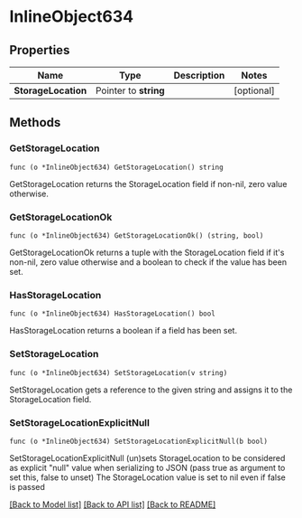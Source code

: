 # InlineObject634

## Properties

Name | Type | Description | Notes
------------ | ------------- | ------------- | -------------
**StorageLocation** | Pointer to **string** |  | [optional] 

## Methods

### GetStorageLocation

`func (o *InlineObject634) GetStorageLocation() string`

GetStorageLocation returns the StorageLocation field if non-nil, zero value otherwise.

### GetStorageLocationOk

`func (o *InlineObject634) GetStorageLocationOk() (string, bool)`

GetStorageLocationOk returns a tuple with the StorageLocation field if it's non-nil, zero value otherwise
and a boolean to check if the value has been set.

### HasStorageLocation

`func (o *InlineObject634) HasStorageLocation() bool`

HasStorageLocation returns a boolean if a field has been set.

### SetStorageLocation

`func (o *InlineObject634) SetStorageLocation(v string)`

SetStorageLocation gets a reference to the given string and assigns it to the StorageLocation field.

### SetStorageLocationExplicitNull

`func (o *InlineObject634) SetStorageLocationExplicitNull(b bool)`

SetStorageLocationExplicitNull (un)sets StorageLocation to be considered as explicit "null" value
when serializing to JSON (pass true as argument to set this, false to unset)
The StorageLocation value is set to nil even if false is passed

[[Back to Model list]](../README.md#documentation-for-models) [[Back to API list]](../README.md#documentation-for-api-endpoints) [[Back to README]](../README.md)



